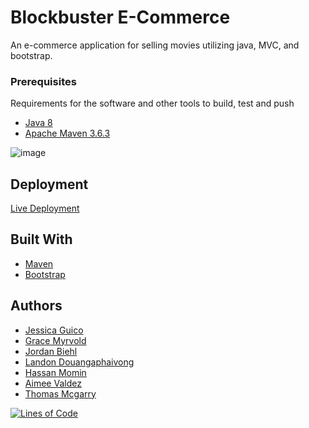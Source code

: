 # Blockbuster E-Commerce

An e-commerce application for selling movies utilizing java, MVC, and bootstrap.

### Prerequisites

Requirements for the software and other tools to build, test and push 
- [Java 8](https://www.oracle.com/java/technologies/javase/javase8-archive-downloads.html)
- [Apache Maven 3.6.3](https://maven.apache.org/docs/3.6.3/release-notes.html)

![image](https://user-images.githubusercontent.com/99503935/202296572-4777833e-96fd-49f3-a2a9-736853e38709.png)

## Deployment

[Live Deployment](https://blockbuster-1668527176984.azurewebsites.net/)

## Built With

  - [Maven](https://www.contributor-covenant.org/)
  - [Bootstrap](https://creativecommons.org/)


## Authors

  - [Jessica Guico](https://github.com/jessicamcg)
  - [Grace Myrvold](https://github.com/gmyrvold)
  - [Jordan Biehl](https://github.com/jbiehl88)
  - [Landon Douangaphaivong](https://github.com/LandonDvong)
  - [Hassan Momin](https://github.com/HassanM-01)
  - [Aimee Valdez](https://github.com/AimeeVldz)
  - [Thomas Mcgarry](https://github.com/4xg3ok7g31es)


[![Lines of Code](https://sonarcloud.io/api/project_badges/measure?project=jessicamcg_blockbuster-app&metric=ncloc)](https://sonarcloud.io/summary/new_code?id=jessicamcg_blockbuster-app)
